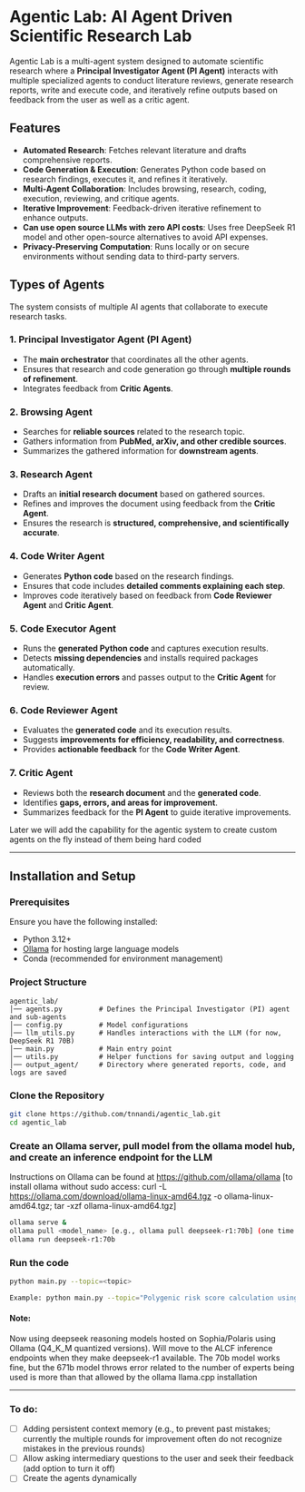 # Agentic Lab: AI Agent Driven Scientific Research Lab

Agentic Lab is a multi-agent system designed to automate scientific research where a **Principal Investigator Agent (PI Agent)** interacts with multiple specialized agents to conduct literature reviews, generate research reports, write and execute code, and iteratively refine outputs based on feedback from the user as well as a critic agent.

## **Features**
- **Automated Research**: Fetches relevant literature and drafts comprehensive reports.
- **Code Generation & Execution**: Generates Python code based on research findings, executes it, and refines it iteratively.
- **Multi-Agent Collaboration**: Includes browsing, research, coding, execution, reviewing, and critique agents.
- **Iterative Improvement**: Feedback-driven iterative refinement to enhance outputs.
- **Can use open source LLMs with zero API costs**: Uses free DeepSeek R1 model and other open-source alternatives to avoid API expenses.
- **Privacy-Preserving Computation**: Runs locally or on secure environments without sending data to third-party servers.
## Types of Agents

The system consists of multiple AI agents that collaborate to execute research tasks.

### **1. Principal Investigator Agent (PI Agent)**
- The **main orchestrator** that coordinates all the other agents.
- Ensures that research and code generation go through **multiple rounds of refinement**.
- Integrates feedback from **Critic Agents**.

### **2. Browsing Agent**
- Searches for **reliable sources** related to the research topic.
- Gathers information from **PubMed, arXiv, and other credible sources**.
- Summarizes the gathered information for **downstream agents**.

### **3. Research Agent**
- Drafts an **initial research document** based on gathered sources.
- Refines and improves the document using feedback from the **Critic Agent**.
- Ensures the research is **structured, comprehensive, and scientifically accurate**.

### **4. Code Writer Agent**
- Generates **Python code** based on the research findings.
- Ensures that code includes **detailed comments explaining each step**.
- Improves code iteratively based on feedback from **Code Reviewer Agent** and **Critic Agent**.

### **5. Code Executor Agent**
- Runs the **generated Python code** and captures execution results.
- Detects **missing dependencies** and installs required packages automatically.
- Handles **execution errors** and passes output to the **Critic Agent** for review.

### **6. Code Reviewer Agent**
- Evaluates the **generated code** and its execution results.
- Suggests **improvements for efficiency, readability, and correctness**.
- Provides **actionable feedback** for the **Code Writer Agent**.

### **7. Critic Agent**
- Reviews both the **research document** and the **generated code**.
- Identifies **gaps, errors, and areas for improvement**.
- Summarizes feedback for the **PI Agent** to guide iterative improvements.

Later we will add the capability for the agentic system to create custom agents on the fly instead of them being hard coded

---

## **Installation and Setup**
### **Prerequisites**
Ensure you have the following installed:
- Python 3.12+
- [Ollama](https://ollama.com/) for hosting large language models
- Conda (recommended for environment management)

### **Project Structure**
```plaintext
agentic_lab/
│── agents.py         # Defines the Principal Investigator (PI) agent and sub-agents
│── config.py         # Model configurations 
│── llm_utils.py      # Handles interactions with the LLM (for now, DeepSeek R1 70B)
│── main.py           # Main entry point 
│── utils.py          # Helper functions for saving output and logging
│── output_agent/     # Directory where generated reports, code, and logs are saved
```
### **Clone the Repository**
```bash
git clone https://github.com/tnnandi/agentic_lab.git
cd agentic_lab
```

### **Create an Ollama server, pull model from the ollama model hub, and create an inference endpoint for the LLM**
Instructions on Ollama can be found at https://github.com/ollama/ollama 
[to install ollama without sudo access: curl -L https://ollama.com/download/ollama-linux-amd64.tgz -o ollama-linux-amd64.tgz; tar -xzf ollama-linux-amd64.tgz]
```bash
ollama serve &
ollama pull <model_name> [e.g., ollama pull deepseek-r1:70b] (one time only for the initial pull) 
ollama run deepseek-r1:70b

```

### **Run the code**
```bash
python main.py --topic=<topic> 

Example: python main.py --topic="Polygenic risk score calculation using publicly available GWAS and genotype data"
```



#### Note: 
Now using deepseek reasoning models hosted on Sophia/Polaris using Ollama (Q4_K_M quantized versions). Will move to the ALCF inference endpoints when they make deepseek-r1 available.
The 70b model works fine, but the 671b model throws error related to the number of experts being used is more than that allowed by the ollama llama.cpp installation

---

### To do:

- [ ] Adding persistent context memory (e.g., to prevent past mistakes; currently the multiple rounds for improvement often do not recognize mistakes in the previous rounds)
- [ ] Allow asking intermediary questions to the user and seek their feedback (add option to turn it off)
- [ ] Create the agents dynamically
